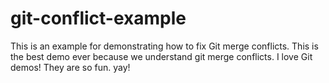 # git-conflict-example
This is an example for demonstrating how to fix Git merge conflicts.
This is the best demo ever because we understand git merge conflicts.
I love Git demos! They are so fun. yay!
